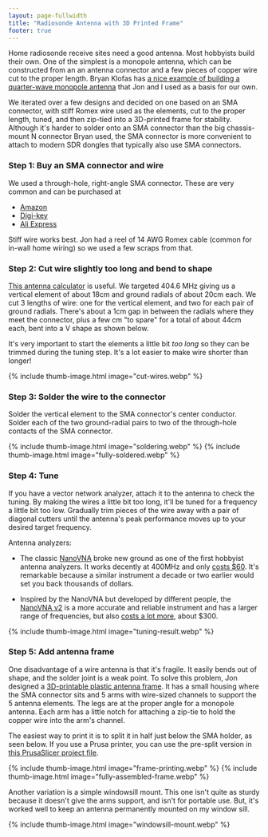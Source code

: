 ```yaml
---
layout: page-fullwidth
title: "Radiosonde Antenna with 3D Printed Frame"
footer: true
---
```


Home radiosonde receive sites need a good antenna. Most hobbyists build their
own. One of the simplest is a monopole antenna, which can be constructed from an
an antenna connector and a few pieces of copper wire cut to the proper length.
Bryan Klofas has [a nice example of building a quarter-wave monopole
antenna](https://www.klofas.com/blog/2022/quarter-wave-ground-plane-antenna/)
that Jon and I used as a basis for our own.

We iterated over a few designs and decided on one based on an SMA connector,
with stiff Romex wire used as the elements, cut to the proper length, tuned, and
then zip-tied into a 3D-printed frame for stability. Although it's harder to
solder onto an SMA connector than the big chassis-mount N connector Bryan used,
the SMA connector is more convenient to attach to modern SDR dongles that
typically also use SMA connectors.

### Step 1: Buy an SMA connector and wire

We used a through-hole, right-angle SMA connector. These are very common and can be purchased at

* [Amazon](https://www.amazon.com/Uxcell-a16011100ux0048-Female-Connector-Adapter/dp/B01DO06QYQ)
* [Digi-key](https://www.digikey.com/en/products/detail/te-connectivity-linx/CONREVSMA002/340145
)
* [Ali Express](https://www.aliexpress.us/item/2251832631544350.html)

Stiff wire works best. Jon had a reel of 14 AWG Romex cable (common for in-wall home wiring) so we used a few scraps from that.

### Step 2: Cut wire slightly too long and bend to shape

[This antenna calculator](https://m0ukd.com/calculators/quarter-wave-ground-plane-antenna-calculator/) is useful. We targeted 404.6 MHz giving us
a vertical element of about 18cm and ground radials of about 20cm each. We cut 3 lengths of wire: one for the vertical element, and two for each pair of ground radials. There's about a 1cm gap in between the radials where they meet the connector, plus a few cm "to spare" for a total of about 44cm each, bent into a V shape as shown below.

It's very important to start the elements a little bit *too long* so they can be trimmed during the tuning step. It's a lot easier to make wire shorter than longer!

<div class="lec-inline-images">
{% include thumb-image.html image="cut-wires.webp" %}
</div>

### Step 3: Solder the wire to the connector

Solder the vertical element to the SMA connector's center conductor. Solder each of the two ground-radial pairs to two of the through-hole contacts of the SMA connector.

<div class="lec-inline-images">
{% include thumb-image.html image="soldering.webp" %}
{% include thumb-image.html image="fully-soldered.webp" %}
</div>

### Step 4: Tune

If you have a vector network analyzer, attach it to the antenna to check the tuning. By making the wires a little bit too long, it'll be tuned for a frequency a little bit too low. Gradually trim pieces of the wire away with a pair of diagonal cutters until the antenna's peak performance moves up to your desired target frequency.

Antenna analyzers:

* The classic [NanoVNA](https://nanovna.com/) broke new ground as one of the
  first hobbyist antenna analyzers. It works decently at 400MHz and only [costs
  $60](https://www.amazon.com/s?k=NanoVNA&me=A3KC9Z86M9XWS3). It's remarkable
  because a similar instrument a decade or two earlier would set you back
  thousands of dollars.

* Inspired by the NanoVNA but developed by different people, the [NanoVNA
  v2](https://nanorfe.com/nanovna-v2.html) is a more accurate and reliable
  instrument and has a larger range of frequencies, but also [costs a lot
  more](https://www.tindie.com/stores/hcxqsgroup/?utm_source=sidebar), about $300.

<div class="lec-inline-images">
{% include thumb-image.html image="tuning-result.webp" %}
</div>

### Step 5: Add antenna frame

One disadvantage of a wire antenna is that it's fragile. It easily bends out of
shape, and the solder joint is a weak point. To solve this problem, Jon designed
a [3D-printable plastic antenna frame](https://github.com/jonhnet/sonde-search/blob/main/3d-models/freestanding-antenna-frame/freestanding-mount-mk2-single.stl). It has a small housing where the SMA
connector sits and 5 arms with wire-sized channels to support the 5 antenna
elements. The legs are at the proper angle for a monopole antenna. Each arm has
a little notch for attaching a zip-tie to hold the copper wire into the arm's
channel.

The easiest way to print it is to split it in half just below the SMA holder, as seen below. If you use a Prusa printer, you can use the pre-split version in [this PrusaSlicer project file](https://github.com/jonhnet/sonde-search/raw/main/3d-models/freestanding-antenna-frame/freestanding-mount-mk2-single.3mf).

<div class="lec-inline-images">
{% include thumb-image.html image="frame-printing.webp" %}
{% include thumb-image.html image="fully-assembled-frame.webp" %}
</div>

Another variation is a simple windowsill mount. This one isn't quite as sturdy because it doesn't give the arms support, and isn't for portable use. But, it's worked well to keep an antenna permanently mounted on my window sill.

<div class="lec-inline-images">
{% include thumb-image.html image="windowsill-mount.webp" %}
</div>